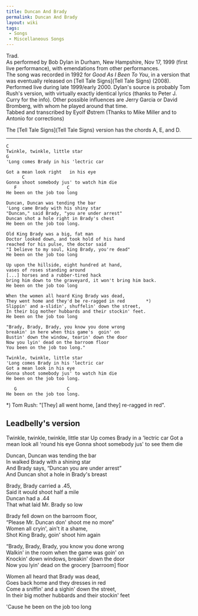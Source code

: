 ```yaml
---
title: Duncan And Brady
permalink: Duncan And Brady
layout: wiki
tags:
 - Songs
 - Miscellaneous Songs
---
```


Trad.  
As performed by Bob Dylan in Durham, New Hampshire, Nov 17, 1999 (first
live performance), with emendations from other performances.  
The song was recorded in 1992 for *Good As I Been To You*, in a version
that was eventually released on [Tell Tale
Signs](Tell Tale Signs) (2008). Performed live during late
1999/early 2000. Dylan's source is probably Tom Rush's version, with
virtually exactly identical lyrics (thanks to Peter J. Curry for the
info). Other possible influences are Jerry Garcia or David Bromberg,
with whom he played around that time.  
Tabbed and transcribed by Eyolf Østrem (Thanks to Mike Miller and to
Antonio for corrections)

The [Tell Tale Signs](Tell Tale Signs) version has the chords
A, E, and D.

* * * * *

    C
    Twinkle, twinkle, little star
    G
    'Long comes Brady in his 'lectric car

    Got a mean look right   in his eye
          C
    Gonna shoot somebody jus' to watch him die
       F                   C
    He been on the job too long

    Duncan, Duncan was tending the bar
    'Long came Brady with his shiny star
    "Duncan," said Brady, "you are under arrest"
    Duncan shot a hole right in Brady's chest
    He been on the job too long.

    Old King Brady was a big, fat man
    Doctor looked down, and took hold of his hand
    reached for his pulse, the doctor said
    "I believe to my soul, king Brady, you're dead"
    He been on the job too long

    Up upon the hillside, eight hundred at hand,
    vases of roses standing around
    [...] horses and a rubber-tired hack
    bring him down to the graveyard, it won't bring him back.
    He been on the job too long

    When the women all heard King Brady was dead,
    They went home and they'd be re-ragged in red        *)
    Slippin' and a-slidin', shuffelin' down the street,
    In their big mother hubbards and their stockin' feet.
    He been on the job too long

    "Brady, Brady, Brady, you know you done wrong
    breakin' in here when this game's  goin' on
    Bustin' down the window, tearin' down the door
    Now you lyin' dead on the barroom floor
    You been on the job too long."

    Twinkle, twinkle, little star
    'Long comes Brady in his 'lectric car
    Got a mean look in his eye
    Gonna shoot somebody jus' to watch him die
    He been on the job too long.

       G                   C
    He been on the job too long.

\*) Tom Rush: "[They] all went home, [and they] re-ragged in red".

<h2 class="songversion">
Leadbelly's version

</h2>
Twinkle, twinkle, twinkle, little star  
Up comes Brady in a 'lectric car  
Got a mean look all 'round his eye  
Gonna shoot somebody jus' to see them die

Duncan, Duncan was tending the bar  
In walked Brady with a shining star  
And Brady says, “Duncan you are under arrest”  
And Duncan shot a hole in Brady's breast

Brady, Brady carried a .45,  
Said it would shoot half a mile  
Duncan had a .44  
That what laid Mr. Brady so low

Brady fell down on the barroom floor,  
“Please Mr. Duncan don' shoot me no more”  
Women all cryin', ain't it a shame,  
Shot King Brady, goin' shoot him again

“Brady, Brady, Brady, you know you done wrong  
Walkin' in the room when the game was goin' on  
Knockin' down windows, breakin' down the door  
Now you lyin' dead on the grocery [barroom] floor

Women all heard that Brady was dead,  
Goes back home and they dresses in red  
Come a sniffin' and a sighin' down the street,  
In their big mother hubbards and their stockin' feet

'Cause he been on the job too long
